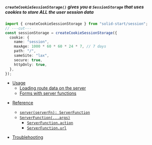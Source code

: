 <title>createCookieSessionStorage()</title>

##### `createCookieSessionStorage()` gives you a `SessionStorage` that uses cookies to store ALL the user session data

<div class="text-xl">

```ts twoslash
import { createCookieSessionStorage } from "solid-start/session";
// ---cut---
const sessionStorage = createCookieSessionStorage({
  cookie: {
    name: "session",
    maxAge: 1000 * 60 * 60 * 24 * 7, // 7 days
    path: "/",
    sameSite: "lax",
    secure: true,
    httpOnly: true,
  },
});
```

</div>

<ssr>

- [Usage](#usage)
  - [Loading route data on the server](#example)
  - [Forms with server functions](/api/forms/createForm#forms-with-server-functions)

</ssr>

- [Reference](#reference)

  - [`server(serverFn): ServerFunction`](#hello-world)
  - [`ServerFunction(...args)`](#form-controller)
    - [`ServerFunction.action`](#form-controller-form)
    - [`ServerFunction.url`](#form-controller-form)

- [Troublehooting](#troublehooting)
